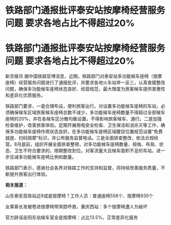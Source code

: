 # 铁路部门通报批评泰安站按摩椅经营服务问题 要求各地占比不得超过20%

# 铁路部门通报批评泰安站按摩椅经营服务问题 要求各地占比不得超过20%

新京报讯
据中国铁路官博消息，近期，铁路部门对泰安站多功能候车座椅（按摩座椅）经营服务问题进行了通报批评，并要求各地火车站举一反三，认真查摆整改问题，确保多功能候车座椅状态良好、经营规范，最大限度为旅客候车提供普惠性和差异化优质服务。

铁路部门要求，一是合理布设，便利旅客出行。对设置多功能候车座椅的车站，必须确保候车区域旅客候车座椅总数不减少，多功能候车座椅数量不得超过全部候车座椅的20%，并在各候车区分散均衡设置，不得影响旅客候车、通行。二是加强检查维护，改善旅客体验。定期开展用电安全检查、卫生保洁和消杀灭等工作，确保多功能候车座椅作用状态良好。在多功能候车座椅区域醒目位置规范设置“免费就座、扫码按摩”标识，并公布服务监督电话。三是全面排查整改，依法合规经营。8月底前，组织开展全面排查整顿，对多功能候车座椅数量、规格、布局、状态、卫生不符合要求的，限期整改到位。对客流量大且候车面积不足的车站，进一步压减多功能候车座椅比例和数量。

铁路部门表示，感谢社会各界对铁路工作的支持和监督，将持续改善服务质量，不断提升旅客出行体验。

**相关报道：**

山东泰安高铁站近9成是按摩椅？工作人员：普通座椅558个、按摩椅930个

女乘客长发被卷进按摩椅带哭腔呼救，重庆西站：多个按摩椅遭人为破坏

官方辟谣岳阳东站候车室全是按摩椅：占比13.5%，正常差异化服务

